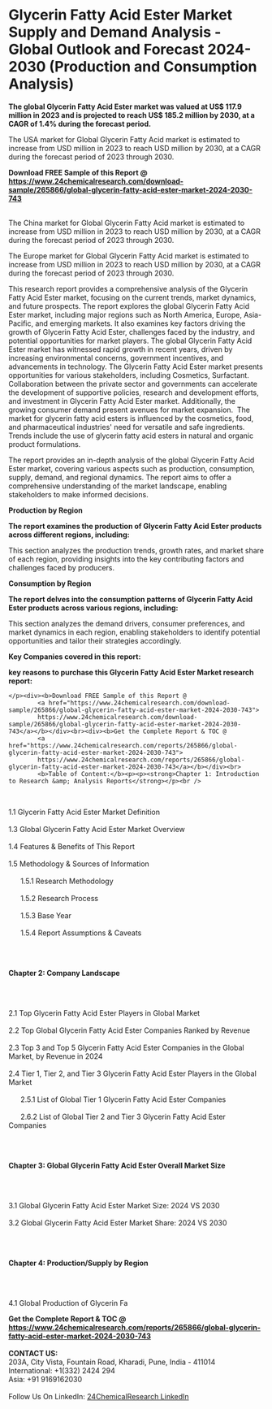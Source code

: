<h1>Glycerin Fatty Acid Ester Market Supply and Demand Analysis - Global Outlook and Forecast 2024-2030 (Production and Consumption Analysis)</h1><p><strong>The global Glycerin Fatty Acid Ester market was valued at US$ 117.9 million in 2023 and is projected to reach US$ 185.2 million by 2030, at a CAGR of 1.4% during the forecast period.</strong></p><p>
</p><p>The USA market for Global Glycerin Fatty Acid market is estimated to increase from USD million in 2023 to reach USD million by 2030, at a CAGR during the forecast period of 2023 through 2030.</p><div><b>Download FREE Sample of this Report @ 
            <a href="https://www.24chemicalresearch.com/download-sample/265866/global-glycerin-fatty-acid-ester-market-2024-2030-743">
            https://www.24chemicalresearch.com/download-sample/265866/global-glycerin-fatty-acid-ester-market-2024-2030-743</a></b></div><br><p>
</p><p>The China market for Global Glycerin Fatty Acid market is estimated to increase from USD million in 2023 to reach USD million by 2030, at a CAGR during the forecast period of 2023 through 2030.</p><p>
</p><p>The Europe market for Global Glycerin Fatty Acid market is estimated to increase from USD million in 2023 to reach USD million by 2030, at a CAGR during the forecast period of 2023 through 2030.</p><p>
</p><p>This research report provides a comprehensive analysis of the Glycerin Fatty Acid Ester market, focusing on the current trends, market dynamics, and future prospects. The report explores the global Glycerin Fatty Acid Ester market, including major regions such as North America, Europe, Asia-Pacific, and emerging markets. It also examines key factors driving the growth of Glycerin Fatty Acid Ester, challenges faced by the industry, and potential opportunities for market players. The global Glycerin Fatty Acid Ester market has witnessed rapid growth in recent years, driven by increasing environmental concerns, government incentives, and advancements in technology. The Glycerin Fatty Acid Ester market presents opportunities for various stakeholders, including Cosmetics, Surfactant. Collaboration between the private sector and governments can accelerate the development of supportive policies, research and development efforts, and investment in Glycerin Fatty Acid Ester market. Additionally, the growing consumer demand present avenues for market expansion.  The market for glycerin fatty acid esters is influenced by the cosmetics, food, and pharmaceutical industries' need for versatile and safe ingredients. Trends include the use of glycerin fatty acid esters in natural and organic product formulations.</p><p>
</p><p>The report provides an in-depth analysis of the global Glycerin Fatty Acid Ester market, covering various aspects such as production, consumption, supply, demand, and regional dynamics. The report aims to offer a comprehensive understanding of the market landscape, enabling stakeholders to make informed decisions.</p><p>
</p><p><strong>Production by Region</strong></p><p>
</p><p><strong>The report examines the production of Glycerin Fatty Acid Ester products across different regions, including:</strong></p><p>
</p><p>
</p><p>This section analyzes the production trends, growth rates, and market share of each region, providing insights into the key contributing factors and challenges faced by producers.</p><p>
</p><p><strong>Consumption by Region</strong></p><p>
</p><p><strong>The report delves into the consumption patterns of Glycerin Fatty Acid Ester products across various regions, including:</strong></p><p>
</p><p>
</p><p>This section analyzes the demand drivers, consumer preferences, and market dynamics in each region, enabling stakeholders to identify potential opportunities and tailor their strategies accordingly.</p><p>
<strong>Key Companies covered in this report:</strong></p><p>
</p><p>
</p><p>
</p><p><strong>key reasons to purchase this Glycerin Fatty Acid Ester Market research report:</strong></p><p>

	</p><div><b>Download FREE Sample of this Report @ 
            <a href="https://www.24chemicalresearch.com/download-sample/265866/global-glycerin-fatty-acid-ester-market-2024-2030-743">
            https://www.24chemicalresearch.com/download-sample/265866/global-glycerin-fatty-acid-ester-market-2024-2030-743</a></b></div><br><div><b>Get the Complete Report & TOC @ 
            <a href="https://www.24chemicalresearch.com/reports/265866/global-glycerin-fatty-acid-ester-market-2024-2030-743">
            https://www.24chemicalresearch.com/reports/265866/global-glycerin-fatty-acid-ester-market-2024-2030-743</a></b></div><br>
            <b>Table of Content:</b><p><p><strong>Chapter 1: Introduction to Research &amp; Analysis Reports</strong></p><br />
<br />
<p>1.1 Glycerin Fatty Acid Ester  Market Definition<br /><br />
1.3 Global Glycerin Fatty Acid Ester  Market Overview<br /><br />
1.4 Features &amp; Benefits of This Report<br /><br />
1.5 Methodology &amp; Sources of Information<br /><br />
&nbsp;&nbsp;&nbsp;&nbsp;&nbsp; 1.5.1 Research Methodology<br /><br />
&nbsp;&nbsp;&nbsp;&nbsp;&nbsp; 1.5.2 Research Process<br /><br />
&nbsp;&nbsp;&nbsp;&nbsp;&nbsp; 1.5.3 Base Year<br /><br />
&nbsp;&nbsp;&nbsp;&nbsp;&nbsp; 1.5.4 Report Assumptions &amp; Caveats</p><br />
<br />
<p><strong>Chapter 2: Company Landscape</strong></p><br />
<br />
<p>2.1 Top Glycerin Fatty Acid Ester  Players in Global Market<br /><br />
2.2 Top Global Glycerin Fatty Acid Ester  Companies Ranked by Revenue<br /><br />
2.3 Top 3 and Top 5 Glycerin Fatty Acid Ester  Companies in the Global Market, by Revenue in 2024<br /><br />
2.4 Tier 1, Tier 2, and Tier 3 Glycerin Fatty Acid Ester  Players in the Global Market<br /><br />
&nbsp;&nbsp;&nbsp;&nbsp;&nbsp; 2.5.1 List of Global Tier 1 Glycerin Fatty Acid Ester  Companies<br /><br />
&nbsp;&nbsp;&nbsp;&nbsp;&nbsp; 2.6.2 List of Global Tier 2 and Tier 3 Glycerin Fatty Acid Ester  Companies</p><br />
<br />
<p><strong>Chapter 3: Global Glycerin Fatty Acid Ester  Overall Market Size</strong></p><br />
<br />
<p>3.1 Global Glycerin Fatty Acid Ester  Market Size: 2024 VS 2030<br /><br />
3.2 Global Glycerin Fatty Acid Ester  Market Share: 2024 VS 2030</p><br />
<br />
<p><strong>Chapter 4: Production/Supply by Region</strong></p><br />
<br />
<p>4.1 Global Production of Glycerin Fa</p><div><b>Get the Complete Report & TOC @ 
            <a href="https://www.24chemicalresearch.com/reports/265866/global-glycerin-fatty-acid-ester-market-2024-2030-743">
            https://www.24chemicalresearch.com/reports/265866/global-glycerin-fatty-acid-ester-market-2024-2030-743</a></b></div><br><b>CONTACT US:</b><br>
            203A, City Vista, Fountain Road, Kharadi, Pune, India - 411014<br>
            International: +1(332) 2424 294<br>
            Asia: +91 9169162030 <br><br>
            Follow Us On LinkedIn: <a href="https://www.linkedin.com/company/24chemicalresearch/">24ChemicalResearch LinkedIn</a>